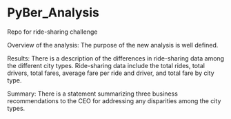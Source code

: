 # PyBer_Analysis
Repo for ride-sharing challenge

Overview of the analysis:
The purpose of the new analysis is well defined. 

Results:
There is a description of the differences in ride-sharing data among the different city types. Ride-sharing data include the total rides, total drivers, total fares, average fare per ride and driver, and total fare by city type. 

Summary:
There is a statement summarizing three business recommendations to the CEO for addressing any disparities among the city types. 
